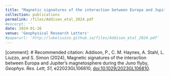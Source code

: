```yaml
---
title: "Magnetic signatures of the interaction between Europa and Jupiter’s magnetosphere during the Juno flyby"
collection: publications
permalink: /files/Addison_etal_2024.pdf
#excerpt: ''
date: 2024-01-26
venue: 'Geophysical Research Letters'
#paperurl: 'http://lukeliuzzo.github.io/files/Addison_etal_2024.pdf'
---
```


[comment]: # Recommended citation: Addison, P., C. M. Haynes, A. Stahl, L. Liuzzo, and S. Simon (2024), Magnetic signatures of the interaction between Europa and Jupiter’s magnetosphere during the Juno flyby, <i>Geophys. Res. Lett, 51</i>, e22023GL106810, [doi:10.1029/2023GL106810](https://doi.org/10.1029/2023GL106810).
